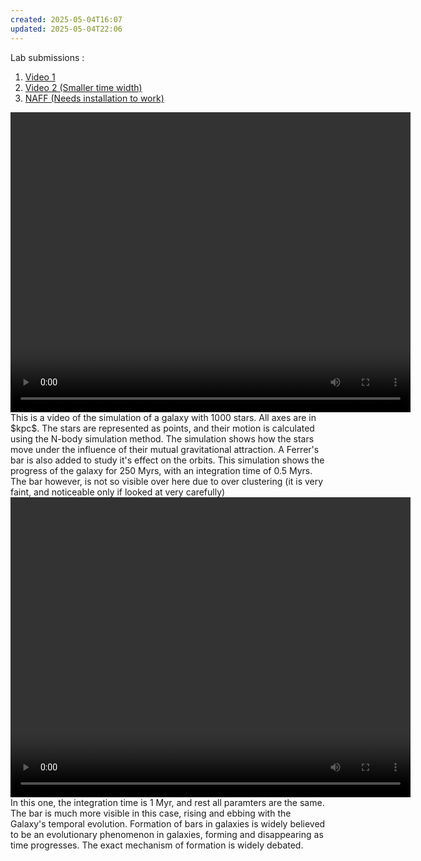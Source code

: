 ```yaml
---
created: 2025-05-04T16:07
updated: 2025-05-04T22:06
---
```

Lab submissions :
1. [Video 1](./Galaxy.mp4)
2. [Video 2 (Smaller time width)](./BH-Nbody1000.mp4)
3. [NAFF (Needs installation to work) ](https://bitbucket.org/cjantonelli/naffrepo/src/master/)

<video width="640" height="480" controls>
    <source src="./Galaxy.mp4" type="video/mp4">
</video>
This is a video of the simulation of a galaxy with 1000 stars. All axes are in $kpc$. The stars are represented as points, and their motion is calculated using the N-body simulation method. The simulation shows how the stars move under the influence of their mutual gravitational attraction. A Ferrer's bar is also added to study it's effect on the orbits. This simulation shows the progress of the galaxy for 250 Myrs, with an integration time of 0.5 Myrs. The bar however, is not so visible over here due to over clustering (it is very faint, and noticeable only if looked at very carefully)
<video width="640" height="480" controls>
    <source src="./BH-Nbody1000.mp4" type="video/mp4">
</video>
In this one, the integration time is 1 Myr, and rest all paramters are the same. The bar is much more visible in this case, rising and ebbing with the Galaxy's temporal evolution. Formation of bars in galaxies is widely believed to be an evolutionary phenomenon in galaxies, forming and disappearing as time progresses. The exact mechanism of formation is widely debated.